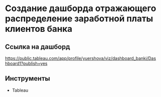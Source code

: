 # Создание дашборда отражающего распределение заработной платы клиентов банка

## Cсылка на дашборд
https://public.tableau.com/app/profile/yuershova/viz/dashboard_banki/Dashboard1?publish=yes

## Инструменты

* Tableau

